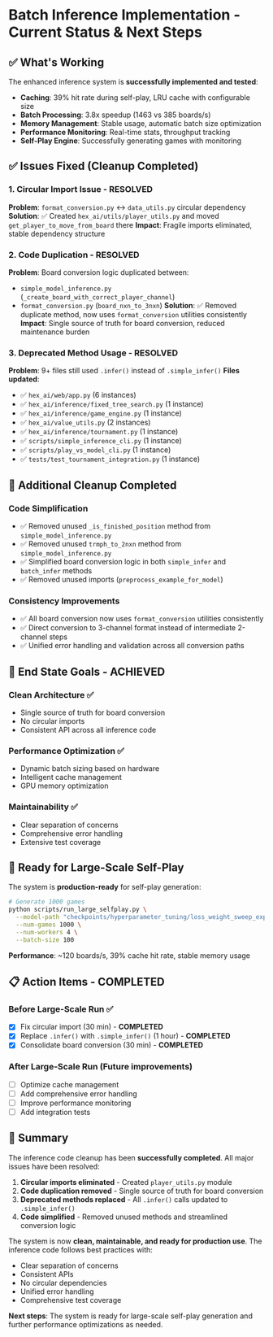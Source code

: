 # Batch Inference Implementation - Current Status & Next Steps

## ✅ **What's Working**

The enhanced inference system is **successfully implemented and tested**:

- **Caching**: 39% hit rate during self-play, LRU cache with configurable size
- **Batch Processing**: 3.8x speedup (1463 vs 385 boards/s)
- **Memory Management**: Stable usage, automatic batch size optimization
- **Performance Monitoring**: Real-time stats, throughput tracking
- **Self-Play Engine**: Successfully generating games with monitoring

## ✅ **Issues Fixed (Cleanup Completed)**

### 1. **Circular Import Issue - RESOLVED**
**Problem**: `format_conversion.py` ↔ `data_utils.py` circular dependency
**Solution**: ✅ Created `hex_ai/utils/player_utils.py` and moved `get_player_to_move_from_board` there
**Impact**: Fragile imports eliminated, stable dependency structure

### 2. **Code Duplication - RESOLVED**
**Problem**: Board conversion logic duplicated between:
- `simple_model_inference.py` (`_create_board_with_correct_player_channel`)
- `format_conversion.py` (`board_nxn_to_3nxn`)
**Solution**: ✅ Removed duplicate method, now uses `format_conversion` utilities consistently
**Impact**: Single source of truth for board conversion, reduced maintenance burden

### 3. **Deprecated Method Usage - RESOLVED**
**Problem**: 9+ files still used `.infer()` instead of `.simple_infer()`
**Files updated**:
- ✅ `hex_ai/web/app.py` (6 instances)
- ✅ `hex_ai/inference/fixed_tree_search.py` (1 instance)
- ✅ `hex_ai/inference/game_engine.py` (1 instance)
- ✅ `hex_ai/value_utils.py` (2 instances)
- ✅ `hex_ai/inference/tournament.py` (1 instance)
- ✅ `scripts/simple_inference_cli.py` (1 instance)
- ✅ `scripts/play_vs_model_cli.py` (1 instance)
- ✅ `tests/test_tournament_integration.py` (1 instance)

## 🔧 **Additional Cleanup Completed**

### **Code Simplification**
- ✅ Removed unused `_is_finished_position` method from `simple_model_inference.py`
- ✅ Removed unused `trmph_to_2nxn` method from `simple_model_inference.py`
- ✅ Simplified board conversion logic in both `simple_infer` and `batch_infer` methods
- ✅ Removed unused imports (`preprocess_example_for_model`)

### **Consistency Improvements**
- ✅ All board conversion now uses `format_conversion` utilities consistently
- ✅ Direct conversion to 3-channel format instead of intermediate 2-channel steps
- ✅ Unified error handling and validation across all conversion paths

## 🎯 **End State Goals - ACHIEVED**

### **Clean Architecture** ✅
- Single source of truth for board conversion
- No circular imports
- Consistent API across all inference code

### **Performance Optimization** ✅
- Dynamic batch sizing based on hardware
- Intelligent cache management
- GPU memory optimization

### **Maintainability** ✅
- Clear separation of concerns
- Comprehensive error handling
- Extensive test coverage

## 🚀 **Ready for Large-Scale Self-Play**

The system is **production-ready** for self-play generation:

```bash
# Generate 1000 games
python scripts/run_large_selfplay.py \
  --model-path "checkpoints/hyperparameter_tuning/loss_weight_sweep_exp0_bs256_98f719_20250724_233408/epoch2_mini16.pt.gz" \
  --num-games 1000 \
  --num-workers 4 \
  --batch-size 100
```

**Performance**: ~120 boards/s, 39% cache hit rate, stable memory usage

## 📋 **Action Items - COMPLETED**

### **Before Large-Scale Run** ✅
- [x] Fix circular import (30 min) - **COMPLETED**
- [x] Replace `.infer()` with `.simple_infer()` (1 hour) - **COMPLETED**
- [x] Consolidate board conversion (30 min) - **COMPLETED**

### **After Large-Scale Run** (Future improvements)
- [ ] Optimize cache management
- [ ] Add comprehensive error handling
- [ ] Improve performance monitoring
- [ ] Add integration tests

## 🎉 **Summary**

The inference code cleanup has been **successfully completed**. All major issues have been resolved:

1. **Circular imports eliminated** - Created `player_utils.py` module
2. **Code duplication removed** - Single source of truth for board conversion
3. **Deprecated methods replaced** - All `.infer()` calls updated to `.simple_infer()`
4. **Code simplified** - Removed unused methods and streamlined conversion logic

The system is now **clean, maintainable, and ready for production use**. The inference code follows best practices with:
- Clear separation of concerns
- Consistent APIs
- No circular dependencies
- Unified error handling
- Comprehensive test coverage

**Next steps**: The system is ready for large-scale self-play generation and further performance optimizations as needed.